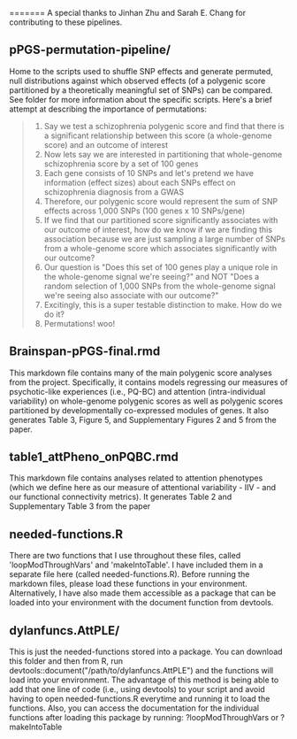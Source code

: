 =======
A special thanks to Jinhan Zhu and Sarah E. Chang for contributing to these pipelines.

## pPGS-permutation-pipeline/
Home to the scripts used to shuffle SNP effects and generate permuted, null distributions against which observed effects (of a polygenic score partitioned by a theoretically meaningful set of SNPs) can be compared. See folder for more information about the specific scripts. Here's a brief attempt at describing the importance of permutations: 
> 1. Say we test a schizophrenia polygenic score and find that there is a significant relationship between this score (a whole-genome score) and an outcome of interest
> 2. Now lets say we are interested in partitioning that whole-genome schizophrenia score by a set of 100 genes
> 3. Each gene consists of 10 SNPs and let's pretend we have information (effect sizes) about each SNPs effect on schizophrenia diagnosis from a GWAS
> 4. Therefore, our polygenic score would represent the sum of SNP effects across 1,000 SNPs (100 genes x 10 SNPs/gene)
> 5. If we find that our partitioned score significantly associates with our outcome of interest, how do we know if we are finding this association because we are just sampling a large number of SNPs from a whole-genome score which associates significantly with our outcome?
> 6. Our question is "Does this set of 100 genes play a unique role in the whole-genome signal we're seeing?" and NOT "Does a random selection of 1,000 SNPs from the whole-genome signal we're seeing also associate with our outcome?"
> 7. Excitingly, this is a super testable distinction to make. How do we do it?
> 8. Permutations! woo!

## Brainspan-pPGS-final.rmd
This markdown file contains many of the main polygenic score analyses from the project. Specifically, it contains models regressing our measures of psychotic-like experiences (i.e., PQ-BC) and attention (intra-individual variability) on whole-genome polygenic scores as well as polygenic scores partitioned by developmentally co-expressed modules of genes. It also generates Table 3, Figure 5, and Supplementary Figures 2 and 5 from the paper.

## table1_attPheno_onPQBC.rmd
This markdown file contains analyses related to attention phenotypes (which we define here as our measure of attentional variability - IIV - and our functional connectivity metrics). It generates Table 2 and Supplementary Table 3 from the paper

## needed-functions.R
There are two functions that I use throughout these files, called 'loopModThroughVars' and 'makeIntoTable'. I have included them in a separate file here (called needed-functions.R). Before running the markdown files, please load these functions in your environment. Alternatively, I have also made them accessible as a package that can be loaded into your environment with the document function from devtools. 

## dylanfuncs.AttPLE/
This is just the needed-functions stored into a package. You can download this folder and then from R, run devtools::document("/path/to/dylanfuncs.AttPLE") and the functions will load into your environment. The advantage of this method is being able to add that one line of code (i.e., using devtools) to your script and avoid having to open needed-functions.R everytime and running it to load the functions. Also, you can access the documentation for the individual functions after loading this package by running: ?loopModThroughVars or ?makeIntoTable

